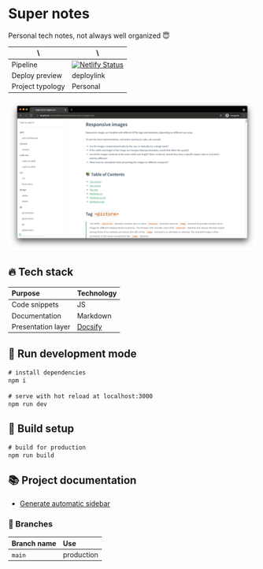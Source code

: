 # Super notes

Personal tech notes, not always well organized 😇

| \                | \                                                                                                                                                                      |
|------------------|------------------------------------------------------------------------------------------------------------------------------------------------------------------------|
| Pipeline         | [![Netlify Status](https://api.netlify.com/api/v1/badges/418bc946-0474-46c4-9bc3-48031743a7ef/deploy-status)](https://app.netlify.com/sites/blog-giuliachiola/deploys) |
| Deploy preview   | deploylink                                                                                                                                                             |
| Project typology | Personal                                                                                                                                                               |

![project preview](docs/project-preview.png)

## 🔥 Tech stack

| Purpose            | Technology                                       |
|:-------------------|:-------------------------------------------------|
| Code snippets      | JS                                               |
| Documentation      | Markdown                                         |
| Presentation layer | [Docsify](https://github.com/docsifyjs/docsify/) |

## 🌊 Run development mode

```shell
# install dependencies
npm i

# serve with hot reload at localhost:3000
npm run dev
```

## 🧳 Build setup

```shell
# build for production
npm run build
```

## 📚 Project documentation

- [Generate automatic sidebar](docs/generate-automatic-sidebar.md)

### 🌿 Branches

| Branch name | Use        |
|:------------|:-----------|
| `main`      | production |
